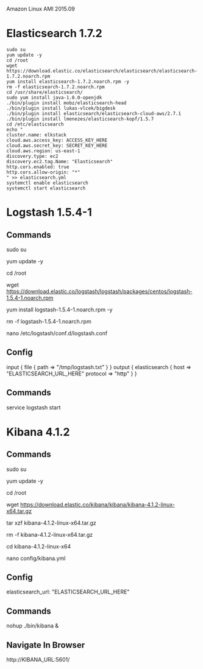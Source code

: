 Amazon Linux AMI 2015.09

Elasticsearch 1.7.2
===================
```console
sudo su
yum update -y
cd /root
wget https://download.elastic.co/elasticsearch/elasticsearch/elasticsearch-1.7.2.noarch.rpm
yum install elasticsearch-1.7.2.noarch.rpm -y
rm -f elasticsearch-1.7.2.noarch.rpm
cd /usr/share/elasticsearch/
sudo yum install java-1.8.0-openjdk
./bin/plugin install mobz/elasticsearch-head
./bin/plugin install lukas-vlcek/bigdesk
./bin/plugin install elasticsearch/elasticsearch-cloud-aws/2.7.1
./bin/plugin install lmenezes/elasticsearch-kopf/1.5.7
cd /etc/elasticsearch
echo "
cluster.name: elkstack
cloud.aws.access_key: ACCESS_KEY_HERE
cloud.aws.secret_key: SECRET_KEY_HERE
cloud.aws.region: us-east-1
discovery.type: ec2
discovery.ec2.tag.Name: "Elasticsearch"
http.cors.enabled: true
http.cors.allow-origin: "*"
" >> elasticsearch.yml
systemctl enable elasticsearch
systemctl start elasticsearch
```

Logstash 1.5.4-1
==============

Commands
--------
sudo su

yum update -y

cd /root

wget https://download.elastic.co/logstash/logstash/packages/centos/logstash-1.5.4-1.noarch.rpm

yum install logstash-1.5.4-1.noarch.rpm -y

rm -f logstash-1.5.4-1.noarch.rpm

nano /etc/logstash/conf.d/logstash.conf

Config
------
input { file { path => "/tmp/logstash.txt" } } output { elasticsearch { host => "ELASTICSEARCH_URL_HERE" protocol => "http" } }

Commands
--------
service logstash start


Kibana 4.1.2
============

Commands
--------
sudo su

yum update -y

cd /root

wget https://download.elastic.co/kibana/kibana/kibana-4.1.2-linux-x64.tar.gz

tar xzf kibana-4.1.2-linux-x64.tar.gz

rm -f kibana-4.1.2-linux-x64.tar.gz

cd kibana-4.1.2-linux-x64

nano config/kibana.yml 

Config
------
elasticsearch_url: "ELASTICSEARCH_URL_HERE"

Commands
--------
nohup ./bin/kibana &

Navigate In Browser
-------------------
http://KIBANA_URL:5601/
